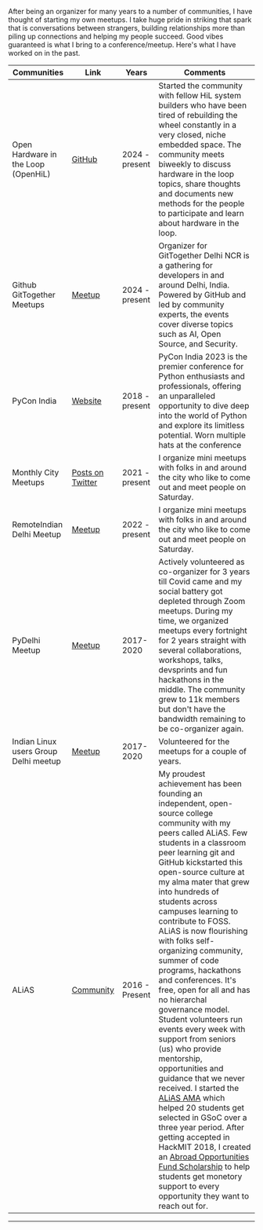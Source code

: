 
After being an organizer for many years to a number of communities, I have thought of starting my own meetups. I take huge pride in striking that spark that is conversations between strangers, building relationships more than piling up connections and helping my people succeed. Good vibes guaranteed is what I bring to a conference/meetup. Here's what I have worked on in the past.

| Communities | Link | Years  | Comments |
| --- | --- | --- | --- |
| Open Hardware in the Loop (OpenHiL) | [GitHub](https://github.com/openhil/openhil.github.io) | 2024 - present  | Started the community with fellow HiL system builders who have been tired of rebuilding the wheel constantly in a very closed, niche embedded space. The community meets biweekly to discuss hardware in the loop topics, share thoughts and documents new methods for the people to participate and learn about hardware in the loop. |
| Github GitTogether Meetups | [Meetup](https://www.meetup.com/gittogether-delhi/?eventOrigin=event_home_page) | 2024 - present  | Organizer for GitTogether Delhi NCR is a gathering for developers in and around Delhi, India. Powered by GitHub and led by community experts, the events cover diverse topics such as AI, Open Source, and Security. |
| PyCon India | [Website](https://in.pycon.org) | 2018 - present  | PyCon India 2023 is the premier conference for Python enthusiasts and professionals, offering an unparalleled opportunity to dive deep into the world of Python and explore its limitless potential. Worn multiple hats at the conference   |
| Monthly City Meetups | [Posts on Twitter](https://twitter.com/vipulgupta2048/status/1547295294395928576?s=20&t=Az4ux_k_zudpqE7OA3MCGA) | 2021 - present | I organize mini meetups with folks in and around the city who like to come out and meet people on Saturday. |
| RemoteIndian Delhi Meetup | [Meetup](https://lu.ma/delhiremote) | 2022 - present  | I organize mini meetups with folks in and around the city who like to come out and meet people on Saturday. |
| PyDelhi Meetup | [Meetup](https://meetup.com/pydelhi) | 2017-2020 | Actively volunteered as co-organizer for 3 years till Covid came and my social battery got depleted through Zoom meetups. During my time, we organized meetups every fortnight for 2 years straight with several collaborations, workshops, talks, devsprints and fun hackathons in the middle. The community grew to 11k members but don't have the bandwidth remaining to be co-organizer again. |
| Indian Linux users Group Delhi meetup | [Meetup](https://meetup.com/ilugdelhi) | 2017-2020 | Volunteered for the meetups for a couple of years. |
| ALiAS | [Community](https://asetalias.in) | 2016 - Present | My proudest achievement has been founding an independent, open-source college community with my peers called ALiAS. Few students in a classroom peer learning git and GitHub kickstarted this open-source culture at my alma mater that grew into hundreds of students across campuses learning to contribute to FOSS. ALiAS is now flourishing with folks self-organizing community, summer of code programs, hackathons and conferences. It's free, open for all and has no hierarchal governance model. Student volunteers run events every week with support from seniors (us) who provide mentorship, opportunities and guidance that we never received. I started the [ALiAS AMA](https://mixster.dev/2019/06/01/aliasama/) which helped 20 students get selected in GSoC over a three year period. After getting accepted in HackMIT 2018, I created an [Abroad Opportunities Fund Scholarship](https://amity.edu/admissions-scholarship.aspx) to help students get monetory support to every opportunity they want to reach out for. |

---

